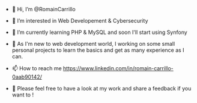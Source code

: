 - 👋 Hi, I’m @RomainCarrillo
- 👀 I’m interested in Web Developement & Cybersecurity
- 🌱 I’m currently learning PHP & MySQL and soon I'll start using Synfony
- 💞️ As I'm new to web development world, I working on some small personal projects to learn the basics and get as many experience as I can.
- 📫 How to reach me https://www.linkedin.com/in/romain-carrillo-0aab90142/

- 💬 Please feel free to have a look at my work and share a feedback if you want to ! 


<!---
RomainCarrillo/RomainCarrillo is a ✨ special ✨ repository because its `README.md` (this file) appears on your GitHub profile.
You can click the Preview link to take a look at your changes.
--->
